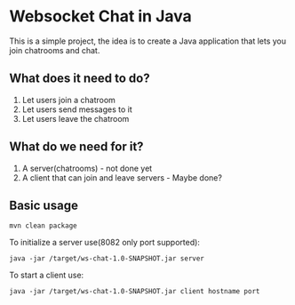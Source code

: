 # Websocket Chat in Java

This is a simple project, the idea is to create a Java application that lets 
you join chatrooms and chat.

## What does it need to do?

1. Let users join a chatroom
2. Let users send messages to it
3. Let users leave the chatroom

## What do we need for it?

1. A server(chatrooms) - not done yet
2. A client that can join and leave servers - Maybe done?

## Basic usage

``` 
mvn clean package 
```
To initialize a server use(8082 only port supported):
```
java -jar /target/ws-chat-1.0-SNAPSHOT.jar server
```
To start a client use:
```
java -jar /target/ws-chat-1.0-SNAPSHOT.jar client hostname port
```
